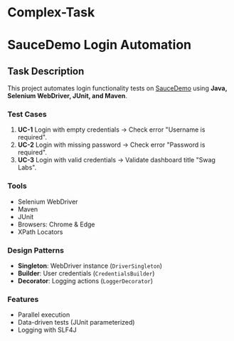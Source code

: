 # Complex-Task
# SauceDemo Login Automation

## Task Description
This project automates login functionality tests on [SauceDemo](https://www.saucedemo.com/) using **Java, Selenium WebDriver, JUnit, and Maven**.

### Test Cases
1. **UC-1** Login with empty credentials → Check error "Username is required".
2. **UC-2** Login with missing password → Check error "Password is required".
3. **UC-3** Login with valid credentials → Validate dashboard title "Swag Labs".

### Tools
- Selenium WebDriver
- Maven
- JUnit
- Browsers: Chrome & Edge
- XPath Locators

### Design Patterns
- **Singleton**: WebDriver instance (`DriverSingleton`)
- **Builder**: User credentials (`CredentialsBuilder`)
- **Decorator**: Logging actions (`LoggerDecorator`)

### Features
- Parallel execution
- Data-driven tests (JUnit parameterized)
- Logging with SLF4J
